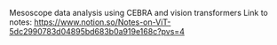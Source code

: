 Mesoscope data analysis using CEBRA and vision transformers
Link to notes: https://www.notion.so/Notes-on-ViT-5dc2990783d04895bd683b0a919e168c?pvs=4
